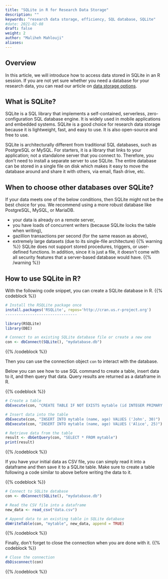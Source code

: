 ```yaml
---
title: "SQLite in R for Research Data Storage"
description: ""
keywords: "research data storage, efficiency, SQL database, SQLite"
#date: 2021-02-08
draft: false
weight: 2
author: "Maliheh Mahlouji"
aliases:
---
```


## Overview

In this article, we will introduce how to access data stored in SQLite in an R session.
If you are not yet sure whether you need a database for your research data, 
you can read our article on [data storage options](https://tilburgsciencehub.com/topics/collect-store/data-storage/databases/csv-vs-database/).

## What is SQLite?

SQLite is a SQL library that implements a self-contained, 
serverless, zero-configuration SQL database engine. 
It is widely used in mobile applications and embedded systems. 
SQLite is a good choice for research data storage because it is lightweight, fast, and easy to use. 
It is also open-source and free to use. 

SQLite is architecturally different from traditional SQL databases, such as PostgreSQL or MySQL. For starters, it is a library that links to your application; not a standalone server that you connect to. Therefore, you don't need to install a separate server to use SQLite.
The entire database can be stored in a single file on disk which makes it easy to move the database around and share it with others, via email, flash drive, etc.

## When to choose other databases over SQLite?

If your data meets one of the below conditions, then SQLite might not be the best choice for you. We recommend using a more robust database like PostgreSQL, MySQL, or MariaDB.
- your data is already on a remote server, 
- you have loads of concurrent writers (because SQLite locks the table when writing),
- gazillion transactions per second (for the same reason as above),
- extremely large datasets (due to its single-file architecture)
{{% warning %}}
SQLite does not support stored procedures, triggers, or user-defined functions. In addition, since it is just a file, it doesn't come with all security features that a server-based database would have.
{{% /warning %}}
## How to use SQLite in R?

With the following code snippet, you can create a SQLite database in R.
{{% codeblock %}}

```R
# Install the RSQLite package once
install.packages('RSQLite', repos='http://cran.us.r-project.org')
--------------------------------

library(RSQLite)
library(DBI)

# Connect to an existing SQLite database file or create a new one
con <- dbConnect(SQLite(), "mydatabase.db")

```
{{% /codeblock %}}

Then you can use the connection object `con` to interact with the database.

Below you can see how to use SQL command to create a table, insert data to it, and then query that data. Query results are returned as a dataframe in R.


{{% codeblock %}}

```R
# Create a table
dbExecute(con, "CREATE TABLE IF NOT EXISTS mytable (id INTEGER PRIMARY KEY, name TEXT, age INTEGER)")

# Insert data into the table
dbExecute(con, "INSERT INTO mytable (name, age) VALUES ('John', 30)")
dbExecute(con, "INSERT INTO mytable (name, age) VALUES ('Alice', 25)")

# Retrieve data from the table
result <- dbGetQuery(con, "SELECT * FROM mytable")
print(result)
```
{{% /codeblock %}}

If you have your initial data as CSV file, you can simply read it into a dataframe and then save it to a SQLite table.
Make sure to create a table following a code similar to above before writing the data to it.

{{% codeblock %}}

```R
# Connect to SQLite database
con <- dbConnect(SQLite(), "mydatabase.db")

# Read the CSV file into a dataframe
new_data <- read_csv("data.csv")

# Append data to an existing table in SQLite database
dbWriteTable(con, "mytable", new_data, append = TRUE)

```
{{% /codeblock %}}

Finally, don't forget to close the connection when you are done with it.
{{% codeblock %}}

```R
# Close the connection
dbDisconnect(con)
```
{{% /codeblock %}}
